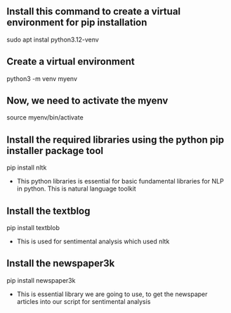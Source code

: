 ## Install this command to create a virtual environment for pip installation

sudo apt instal python3.12-venv


## Create a virtual environment

python3 -m venv myenv


## Now, we need to activate the myenv

source myenv/bin/activate

## Install the required libraries using the python pip installer package tool

pip install nltk

- This python libraries is essential for basic fundamental libraries for NLP in python. This is natural language toolkit


## Install the textblog

pip install textblob

- This is used for sentimental analysis which used nltk


## Install the newspaper3k

pip install newspaper3k

- This is essential library we are going to use, to get the newspaper articles into our script for sentimental analysis

